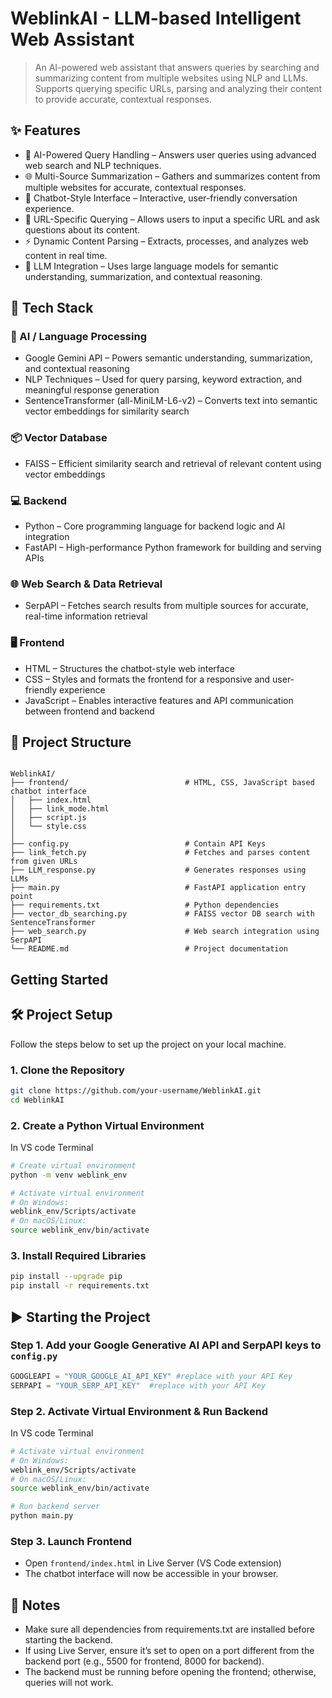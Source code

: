 # WeblinkAI - LLM-based Intelligent Web Assistant

> An AI-powered web assistant that answers queries by searching and summarizing content from multiple websites using NLP and LLMs. Supports querying specific URLs, parsing and analyzing their content to provide accurate, contextual responses.

## ✨ Features

- 🤖 AI-Powered Query Handling – Answers user queries using advanced web search and NLP techniques.
- 🌐 Multi-Source Summarization – Gathers and summarizes content from multiple websites for accurate, contextual responses.
- 💬 Chatbot-Style Interface – Interactive, user-friendly conversation experience.
- 🔗 URL-Specific Querying – Allows users to input a specific URL and ask questions about its content.
- ⚡ Dynamic Content Parsing – Extracts, processes, and analyzes web content in real time.
- 🧠 LLM Integration – Uses large language models for semantic understanding, summarization, and contextual reasoning.

## 🔧 Tech Stack

### 🧠 AI / Language Processing
- Google Gemini API – Powers semantic understanding, summarization, and contextual reasoning
- NLP Techniques – Used for query parsing, keyword extraction, and meaningful response generation
- SentenceTransformer (all-MiniLM-L6-v2) – Converts text into semantic vector embeddings for similarity search

### 📦 Vector Database
- FAISS – Efficient similarity search and retrieval of relevant content using vector embeddings

### 💻 Backend
- Python – Core programming language for backend logic and AI integration
- FastAPI – High-performance Python framework for building and serving APIs

### 🌐 Web Search & Data Retrieval
- SerpAPI – Fetches search results from multiple sources for accurate, real-time information retrieval

### 🖥️ Frontend
- HTML – Structures the chatbot-style web interface
- CSS – Styles and formats the frontend for a responsive and user-friendly experience
- JavaScript – Enables interactive features and API communication between frontend and backend


## 📂 Project Structure

```planetext

WeblinkAI/
├── frontend/                          # HTML, CSS, JavaScript based chatbot interface
│   ├── index.html
│   ├── link_mode.html
│   ├── script.js
│   └── style.css
│
├── config.py                          # Contain API Keys
├── link_fetch.py                      # Fetches and parses content from given URLs
├── LLM_response.py                    # Generates responses using LLMs
├── main.py                            # FastAPI application entry point
├── requirements.txt                   # Python dependencies
├── vector_db_searching.py             # FAISS vector DB search with SentenceTransformer
├── web_search.py                      # Web search integration using SerpAPI
└── README.md                          # Project documentation
```
## Getting Started

## 🛠️ Project Setup
Follow the steps below to set up the project on your local machine.

### 1. Clone the Repository
```bash
git clone https://github.com/your-username/WeblinkAI.git
cd WeblinkAI
```

### 2. Create a Python Virtual Environment
In VS code Terminal
```bash
# Create virtual environment
python -m venv weblink_env

# Activate virtual environment
# On Windows:
weblink_env/Scripts/activate
# On macOS/Linux:
source weblink_env/bin/activate
```

### 3. Install Required Libraries
```bash
pip install --upgrade pip
pip install -r requirements.txt
```

## ▶️ Starting the Project

### Step 1. Add your Google Generative AI API and SerpAPI keys to `config.py`
```python
GOOGLEAPI = "YOUR_GOOGLE_AI_API_KEY" #replace with your API Key
SERPAPI = "YOUR_SERP_API_KEY"  #replace with your API Key
```

### Step 2. Activate Virtual Environment & Run Backend
In VS code Terminal
```bash
# Activate virtual environment
# On Windows:
weblink_env/Scripts/activate
# On macOS/Linux:
source weblink_env/bin/activate

# Run backend server
python main.py
```

### Step 3. Launch Frontend
- Open `frontend/index.html` in Live Server (VS Code extension)
- The chatbot interface will now be accessible in your browser.

## 📝 Notes
- Make sure all dependencies from requirements.txt are installed before starting the backend.
- If using Live Server, ensure it’s set to open on a port different from the backend port (e.g., 5500 for frontend, 8000 for backend).
- The backend must be running before opening the frontend; otherwise, queries will not work.
